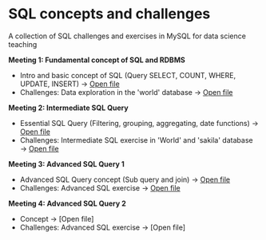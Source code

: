 # **SQL concepts and challenges**
A collection of SQL challenges and exercises in MySQL for data science teaching

**Meeting 1: Fundamental concept of SQL and RDBMS**
* Intro and basic concept of SQL (Query SELECT, COUNT, WHERE, UPDATE, INSERT) → [Open file](https://github.com/harishmuh/SQL_challenges/blob/main/Intro%20to%20SQL%20in%20MYSQL.sql)
* Challenges: Data exploration in the 'world' database → [Open file](https://github.com/harishmuh/SQL_challenges/blob/main/world%20database_SQL%20data%20exploration.md)

**Meeting 2: Intermediate SQL Query**
* Essential SQL Query (Filtering, grouping, aggregating, date functions) → [Open file](https://github.com/harishmuh/SQL_challenges/blob/main/Essential%20SQL%20-%20filtering%20-%20grouping%20%20-%20aggregating%20-%20date%20functions.sql)
* Challenges: Intermediate SQL exercise in 'World' and 'sakila' database → [Open file](https://github.com/harishmuh/SQL_challenges/blob/main/Intermediate%20SQL_exercise.md)

**Meeting 3: Advanced SQL Query 1**
* Advanced SQL Query concept (Sub query and join) → [Open file](https://github.com/harishmuh/SQL_challenges/blob/main/Advanced%20sql_live%20class_eng.sql)
* Challenges: Advanced SQL exercise → [Open file](https://github.com/harishmuh/SQL_challenges/blob/main/advanced%20query%20-%20join%20and%20subquery%20-%20exercise.md)

**Meeting 4: Advanced SQL Query 2**
* Concept → [Open file]
* Challenges: Advanced SQL exercise → [Open file]
